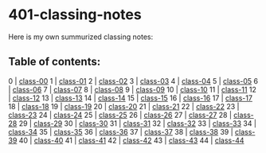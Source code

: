 # 401-classing-notes

Here is my own summurized classing notes:

## Table of contents:

0 | [class-00](class-00.md)
1 | [class-01](class-01.md)
2 | [class-02](class-02.md)
3 | [class-03](class-03.md)
4 | [class-04](class-04.md)
5 | [class-05](class-05.md)
6 | [class-06](class-06.md)
7 | [class-07](class-07.md)
8 | [class-08](class-08.md)
9 | [class-09](class-09.md)
10 | [class-10](class-10.md)
11 | [class-11](class-11.md)
12 | [class-12](class-12.md)
13 | [class-13](class-13.md)
14 | [class-14](class-14.md)
15 | [class-15](class-15.md)
16 | [class-16](class-16.md)
17 | [class-17](class-17.md)
18 | [class-18](class-18.md)
19 | [class-19](class-19.md)
20 | [class-20](class-20.md)
21 | [class-21](class-21.md)
22 | [class-22](class-22.md)
23 | [class-23](class-23.md)
24 | [class-24](class-24.md)
25 | [class-25](class-25.md)
26 | [class-26](class-26.md)
27 | [class-27](class-27.md)
28 | [class-28](class-28.md)
29 | [class-29](class-29.md)
30 | [class-30](class-30.md)
31 | [class-31](class-31.md)
32 | [class-32](class-32.md)
33 | [class-33](class-33.md)
34 | [class-34](class-34.md)
35 | [class-35](class-35.md)
36 | [class-36](class-36.md)
37 | [class-37](class-37.md)
38 | [class-38](class-38.md)
39 | [class-39](class-39.md)
40 | [class-40](class-40.md)
41 | [class-41](class-41.md)
42 | [class-42](class-42.md)
43 | [class-43](class-43.md)
44 | [class-44](class-44.md)
